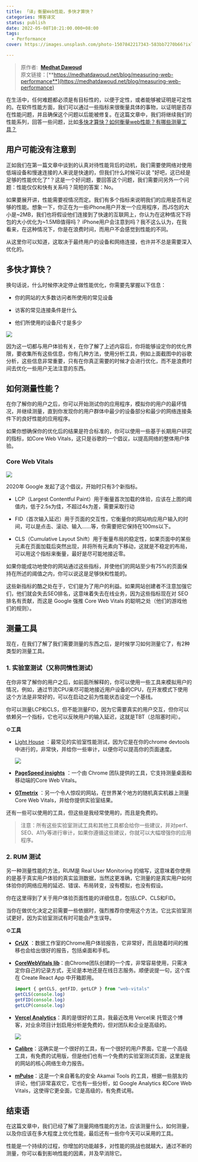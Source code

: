 ```yaml
---
title: 「译」衡量Web性能，多快才算快？
categories: 博客译文
status: publish
date: 2022-05-08T10:21:00.000+08:00
tags:
  - Performance
cover: https://images.unsplash.com/photo-1507842217343-583bb7270b66?ixlib=rb-1.2.1&q=85&fm=jpg&crop=entropy&cs=srgb

---
```



> 原作者:  [**Medhat Dawoud**](https://medhatdawoud.net/)  
>原文链接：[**https://medhatdawoud.net/blog/measuring-web-performance**](https://medhatdawoud.net/blog/measuring-web-performance)

在生活中，任何难题都必须是有目标性的，以便于定性，或者能够被证明是可定性的。在软件性能方面，我们可以通过一些指标来很衡量具体的事物，以证明是否存在性能问题，并且确保这个问题以后能被修复。在这篇文章中，我们将继续我们的性能系列，回答一些问题，比如<u>多快才算快？如何衡量web性能？有哪些测量工具？</u>

## 用户可能没有注意到

正如我们在第一篇文章中谈到的认真对待性能背后的动机，我们需要使网络对使用低端设备和慢速连接的人来说是快速的，但我们什么时候可以说 "好吧，这已经是足够的性能优化了”？这是一个好问题，要回答这个问题，我们需要问另外一个问题：性能仅仅和快有关系吗？简短的答案：No。

如果要展开讲，性能需要视情况而定。我们有多个指标来说明我们的应用是否有足够的性能。想象一下，你正在为一些iPhone用户开发一个应用程序，而JS包的大小是~2MB，我们也将假设他们连接到了快速的互联网上，你认为在这种情况下将包的大小优化为~1.5MB值得吗？ iPhone用户会注意到吗？我不这么认为，在我看来，在这种情况下，你是在浪费时间，而用户不会感觉到性能的不同。

从这里你可以知道，这取决于最终用户的设备和网络连接，也许并不总是需要深入优化的。

## 多快才算快？

换句话说，什么时候停决定停止做性能优化，你需要先掌握以下信息：

- 你的网站的大多数访问者所使用的常见设备

- 访客的常见连接条件是什么

- 他们所使用的设备尺寸是多少

![](images/22cf0a2bb2bfb6f7.png?X-Amz-Algorithm=AWS4-HMAC-SHA256&X-Amz-Content-Sha256=UNSIGNED-PAYLOAD&X-Amz-Credential=AKIAT73L2G45EIPT3X45%2F20221218%2Fus-west-2%2Fs3%2Faws4_request&X-Amz-Date=20221218T051951Z&X-Amz-Expires=3600&X-Amz-Signature=bd453599563b2c47bfe2928687e18a83b413fcae23277a3fc774f208579b94a4&X-Amz-SignedHeaders=host&x-id=GetObject)

因为这一切都与用户体验有关，在你了解了上述内容后，你将能够设定你的优化界限，要收集所有这些信息，你有几种方法，使用分析工具，例如上面截图中的谷歌分析，这些信息非常重要，只有在你真正需要的时候才会进行优化，而不是浪费时间去优化一些用户无法注意的东西。

## 如何测量性能？

在你了解你的用户之后，你可以开始测试你的应用程序，模拟你的用户的最坏情况，并继续测量，直到你发现你的用户群体中最少的设备部分和最少的网络连接条件下的良好性能的应用程序。

如果你想确保你的优化后的结果是符合标准的，你可以使用一些基于长期用户研究的指标，如Core Web Vitals，这只是谷歌的一个倡议，以提高网络的整体用户体验。

### Core Web Vitals

![](images/69a2504e3aa6452e.png?X-Amz-Algorithm=AWS4-HMAC-SHA256&X-Amz-Content-Sha256=UNSIGNED-PAYLOAD&X-Amz-Credential=AKIAT73L2G45EIPT3X45%2F20221218%2Fus-west-2%2Fs3%2Faws4_request&X-Amz-Date=20221218T051951Z&X-Amz-Expires=3600&X-Amz-Signature=19dcd83a4f80a485bf43d2361e7e5198b742237ed4fedee72e4ce24ac1f3b41b&X-Amz-SignedHeaders=host&x-id=GetObject)

2020年 Google 发起了这个倡议，开始时只有3个新指标。

- LCP（Largest Contentful Paint）用于衡量首次加载的体验，应该在上图的阈值内，低于2.5s为佳，不超过4s为差，需要采取行动

- FID（首次输入延迟）用于页面的交互性，它衡量你的网站响应用户输入的时间，可以是点击、滚动、输入......等，你需要把它保持在100ms以下。

- CLS（Cumulative Layout Shift）用于衡量布局的稳定性，如果页面中的某些元素在页面加载后突然出现，并将所有元素向下移动，这就是不稳定的布局，可以用这个指标来衡量，最好是尽可能地接近零。

如果你能成功地使你的网站通过这些指标，并使他们的网站至少有75%的页面保持在所述的阈值之内，你可以说这是足够快和性能的。

这些新指标的酷之处在于，它们是为了用户的利益。如果网站创建者不注意加强它们，他们就会失去SEO排名，这意味着失去在线业务，因为这些指标现在对 SEO 排名有贡献，而这是 Google 强推 Core Web Vitals 的聪明之处（他们的游戏他们的规则）。

## 测量工具

现在，在我们了解了我们需要测量的东西之后，是时候学习如何测量它了，有2种类型的测量工具。

### 1. 实验室测试（又称同情性测试）

在你非常了解你的用户之后，如前面所解释的，你可以使用一些工具来模拟用户的情况，例如，通过节流CPU来尽可能地接近用户设备的CPU，在开发模式下使用这个方法是非常好的，可以在启动之前为性能状态设定一个基线。

你可以测量LCP和CLS，但不能测量FID，因为它需要真实的用户交互，但你可以依赖另一个指标，它也可以反映用户的输入延迟，这就是TBT（总阻塞时间）。

⚙️**工具**

- [Light House](https://developers.google.com/web/tools/lighthouse) ：最常见的实验室性能测试，因为它是在你的chrome devtools中进行的，非常快，并给你一些审计，以便你可以提高你的页面速度。

	![](images/a77a0efae9015c80.png?X-Amz-Algorithm=AWS4-HMAC-SHA256&X-Amz-Content-Sha256=UNSIGNED-PAYLOAD&X-Amz-Credential=AKIAT73L2G45EIPT3X45%2F20221218%2Fus-west-2%2Fs3%2Faws4_request&X-Amz-Date=20221218T051951Z&X-Amz-Expires=3600&X-Amz-Signature=51cac7a2e84894285ee9d4de5204b37bb5d6ef263859a6badcf57c6f792e8d14&X-Amz-SignedHeaders=host&x-id=GetObject)

- [**PageSpeed insights**](https://pagespeed.web.dev/) ：一个由 Chrome 团队提供的工具，它支持测量桌面和移动端的Core Web Vitals。

- [**GTmetrix**](https://gtmetrix.com/) ：另一个令人惊叹的网站，在世界某个地方的随机真实机器上测量Core Web Vitals，并给你提供实验室结果。

还有一些可以使用的工具，但这些是我经常使用的，而且是免费的。

> 注意：所有这些实验室测试工具和其他工具都会给你一些建议，并对perf、SEO、A11y等进行审计，如果你遵循这些建议，你就可以大幅增强你的应用程序。

### 2. RUM 测试

另一种测量性能的方法，RUM是 Real User Monitoring 的缩写，这意味着你使用的是基于真实用户体验的真实监测数据，当然这更准确，它测量的是真实用户如何体验你的网络应用的延迟、错误、布局转变，没有模拟，也没有假设。

你在这里得到了关于用户体验页面性能的详细信息，包括LCP、CLS和FID。

当你在做优化决定之前需要一些依据时，强烈推荐你使用这个方法，它比实验室测试更好，因为实验室测试有时可能会产生误导。

⚙️**工具**

- [**CrUX**](https://web.dev/chrome-ux-report-data-studio-dashboard/) ：数据工作室的Chrome用户体验报告，它非常好，而且随着时间的推移也会给出很好的报告，包括桌面和手机。

- [**CoreWebVitals lib**](https://github.com/GoogleChrome/web-vitals)：由Chrome团队创建的一个库，非常容易使用，只需决定你自己的记录方式，无论是本地还是在线日志服务。顺便说提一句，这个库在 Create React App 中开箱即用。

	```javascript
	import { getCLS, getFID, getLCP } from "web-vitals"
	getCLS(console.log)
	getFID(console.log)
	getLCP(console.log)
	```

- [**Vercel Analytics**](https://vercel.com/analytics)：真的是很好的工具，我最近改用 Vercel来 托管这个博客，对业余项目计划启用分析是免费的，但对团队和企业是高级的。

	![](images/62074f9ca728aa98.png?X-Amz-Algorithm=AWS4-HMAC-SHA256&X-Amz-Content-Sha256=UNSIGNED-PAYLOAD&X-Amz-Credential=AKIAT73L2G45EIPT3X45%2F20221218%2Fus-west-2%2Fs3%2Faws4_request&X-Amz-Date=20221218T051953Z&X-Amz-Expires=3600&X-Amz-Signature=38019cae075aab195ea1a47e805c7feae76dd3b18078e3db73fd04306eb77ee1&X-Amz-SignedHeaders=host&x-id=GetObject)

- [**Calibre**](https://calibreapp.com/)：这确实是一个很好的工具，有一个很好的用户界面，它是一个高级工具，有免费的试用版，但是他们也有一个免费的实验室测试页面，这里是我的网站的核心网络生命力报告。

- [**mPulse**](https://www.akamai.com/products/mpulse-real-user-monitoring)：这是一个来自著名的安全 Akamai Tools 的工具，根据一些朋友的评论，他们非常喜欢它，它也有一些分析，如 Google Analytics 和Core Web Vitals，这使得它更全面，它是高级的，有免费试用。

## 结束语

在这篇文章中，我们已经了解了测量网络性能的方法，应该测量什么，如何测量，以及你应该在多大程度上优化性能，最后还有一些你今天可以采用的工具。

性能是一个持续的过程，你增加的功能越多，对性能的挑战也就越大，通过不断的测量，你可以看到影响性能的因素，并及早消除它。
